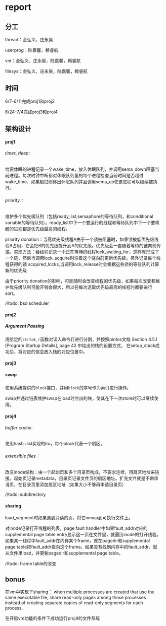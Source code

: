 # report

## 分工

thread：金弘义，庄永昊

userprog：陆嘉馨，赖睿航

vm：金弘义，庄永昊，陆嘉馨，赖睿航

filesys：金弘义，庄永昊，陆嘉馨，赖睿航



## 时间

6/7-6/11完成proj1和proj2 

6/24-7/4完成proj3和proj4



## 架构设计

#### proj1

###### timer_sleep: 

给要休眠的进程记录一个wake_time，放入休眠队列，并调用sema_down阻塞当前进程。每次时钟中断都对休眠队列里的每个进程检查当前时间是否超过wake_time，如果超过则移出休眠队列并且调用sema_up使该进程可以继续被执行。

###### priority：

维护多个优先级队列（包括ready_list,semaphore的等待队列，和conditional variable的等待队列）。ready_list中下一个要运行的线程和等待队列中下一个要唤醒的进程都是优先级最高的线程。 

priority donation：当高优先级线程A由于一个锁被阻塞时，如果锁被低优先级线程B占用，它会把B的优先级提升到A的优先级。优先级会一直随着等待的链向前传递。实现方法：给线程记录一个正在等待的线程lock_waiting_for，这样就形成了一个链，然后当调用lock_acquire时沿着这个链向前更新优先级。另外记录每个线程获得的锁 acquired_locks,当调用lock_release时会根据这些锁的等待队列计算新的优先级

由于priority donation的影响，可能随时会改变线程的优先级，如果每次改变都维护优先级队列可能开销会很大，所以在每次选取优先级最高的线程时都要进行sort。

//todo: bsd scheduler

#### proj2

##### Argument Passing

用给定的`strtok_r`函数对读入命令行进行分割，并按照pintos文档 Section 4.5.1 [Program Startup Details], page 42 中给出的栈的设置方式，
在setup_stack成功后，将对应的信息放入栈的对应位置中。

#### proj3

##### swap

使用系统提供的`block`接口，并用`block`的序号作为索引进行操作。

swap并通过链表维护swap在load时空出的块，使其在下一次store时可以继续使用。


#### proj4

###### buffer cache:

使用hash+list实现的lru，每个block代表一个扇区。

###### extensible files：

改变inode结构：由一个起始页和多个目录页构成，不要求连续，用扇区地址来链接。起始页记录metadata，目录页记录文件页的扇区地址。扩充文件就是不断申请页，在目录页里添加扇区地址（如果大小不够再申请目录页）

//todo: subdirectory

#### sharing

load_segment时如果遇到只读的页，将它mmap到可执行文件上。

对inode记录打开线程的列表。page fault handler中如果fault_addr对应的supplemental page table entry显示这一页在文件里，就遍历inode的打开线程。如果某一线程中fault_addr在内存某个frame，就在pagedir和supplemental page table把fault_addr指向这个frame。如果没有找到内存中的fault_addr，就从文件里load，并更新pagedir和supplemental page table。

//todo: frame table的改变

## bonus

在vm中实现了sharing： when multiple processes are created that use the same executable file, share read-only pages among those processes instead of creating separate copies of read-only segments for each process.

在开启vm功能的条件下成功运行proj4的文件系统